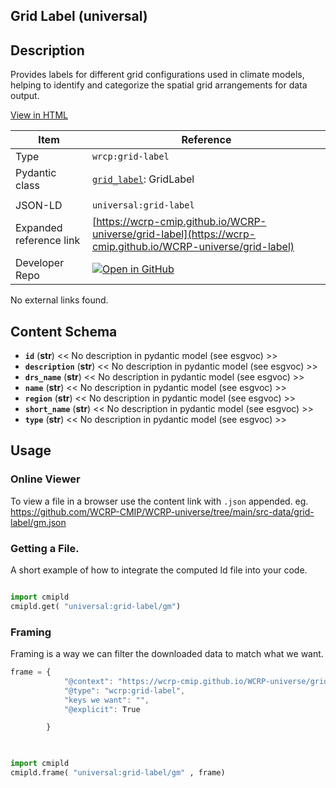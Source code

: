 

<section id="description">

# Grid Label  (universal)



## Description
Provides labels for different grid configurations used in climate models, helping to identify and categorize the spatial grid arrangements for data output.

[View in HTML](https://wcrp-cmip.github.io/WCRP-universe/grid-label/grid-label)

</section>



<section id="info">


| Item | Reference |
| --- | --- |
| Type | `wrcp:grid-label` |
| Pydantic class | [`grid_label`](https://github.com/ESGF/esgf-vocab/blob/main/src/esgvoc/api/data_descriptors/grid_label.py): GridLabel |
| | |
| JSON-LD | `universal:grid-label` |
| Expanded reference link | [https://wcrp-cmip.github.io/WCRP-universe/grid-label](https://wcrp-cmip.github.io/WCRP-universe/grid-label) |
| Developer Repo | [![Open in GitHub](https://img.shields.io/badge/Open-GitHub-blue?logo=github&style=flat-square)](https://github.com/WCRP-CMIP/WCRP-universe/tree/main/src-data/grid-label) |


</section>
    No external links found. 
<section id="schema">

## Content Schema

- **`id`** (**str**) 
  << No description in pydantic model (see esgvoc) >>
- **`description`** (**str**) 
  << No description in pydantic model (see esgvoc) >>
- **`drs_name`** (**str**) 
  << No description in pydantic model (see esgvoc) >>
- **`name`** (**str**) 
  << No description in pydantic model (see esgvoc) >>
- **`region`** (**str**) 
  << No description in pydantic model (see esgvoc) >>
- **`short_name`** (**str**) 
  << No description in pydantic model (see esgvoc) >>
- **`type`** (**str**) 
  << No description in pydantic model (see esgvoc) >>





</section>   

<section id="usage">

## Usage

### Online Viewer 
To view a file in a browser use the content link with `.json` appended. 
eg. https://github.com/WCRP-CMIP/WCRP-universe/tree/main/src-data/grid-label/gm.json

### Getting a File. 

A short example of how to integrate the computed ld file into your code. 

```python

import cmipld
cmipld.get( "universal:grid-label/gm")

```

### Framing
Framing is a way we can filter the downloaded data to match what we want. 
```js
frame = {
            "@context": "https://wcrp-cmip.github.io/WCRP-universe/grid-label/_context",
            "@type": "wcrp:grid-label",
            "keys we want": "",
            "@explicit": True

        }
        
```

```python

import cmipld
cmipld.frame( "universal:grid-label/gm" , frame)

```
</section>

    